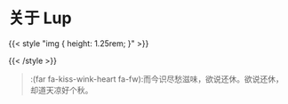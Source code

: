 # 关于 Lup


{{< style "img { height: 1.25rem; }" >}}

{{< /style >}}

> :(far fa-kiss-wink-heart fa-fw):而今识尽愁滋味，欲说还休。欲说还休，却道天凉好个秋。




